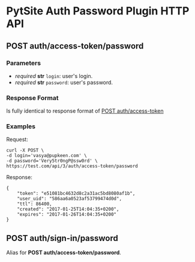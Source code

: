 # PytSite Auth Password Plugin HTTP API


## POST auth/access-token/password

### Parameters

- *required* **str** `login`: user's login.
- *required* **str** `password`: user's password.

### Response Format

Is fully identical to response format of [POST auth/access-token](https://github.com/pytsite/plugin-auth_http_api/blob/master/doc/ru/http_api.md#post-authaccess-tokendriver)

### Examples

Request:

```
curl -X POST \
-d login='vasya@pupkeen.com' \
-d password='Very5tr0ngP@ssw0rd' \
https://test.com/api/3/auth/access-token/password
```


Response:

```
{
    "token": "e51081bc4632d8c2a31ac5bd8080af1b",
    "user_uid": "586aa6a0523af53799474d0d",
    "ttl": 86400,
    "created": "2017-01-25T14:04:35+0200",
    "expires": "2017-01-26T14:04:35+0200"
}
```


## POST auth/sign-in/password

Alias for **POST auth/access-token/password**.
